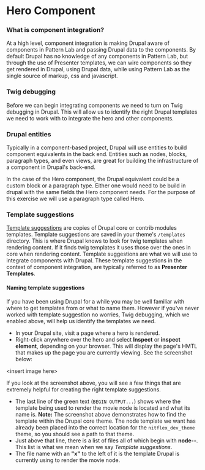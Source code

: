 # Hero Component

### What is component integration?

At a high level, component integration is making Drupal aware of components in Pattern Lab and passing Drupal data to the components. By default Drupal has no knowledge of any components in Pattern Lab, but through the use of Presenter templates, we can wire components so they get rendered in Drupal, using Drupal data, while using Pattern Lab as the single source of markup, css and javascript.

### Twig debugging

Before we can begin integrating components we need to turn on Twig debugging in Drupal.  This will allow us to identify the right Drupal templates we need to work with to integrate the hero and other components.

### Drupal entities

Typically in a component-based project, Drupal will use entities to build component equivalents in the back end.  Entities such as nodes, blocks, paragraph types, and even views, are great for building the infrastructure of a component in Drupal's back-end.

In the case of the Hero component, the Drupal equivalent could be a custom block or a paragraph type.  Either one would need to be build in drupal with the same fields the Hero component needs.  For the purpose of this exercise we will use a paragraph type called Hero.

### Template suggestions

[Template suggestions](https://www.drupal.org/docs/8/theming/twig/working-with-twig-templates) are copies of Drupal core or contrib modules templates. Template suggestions are saved in your theme's `/templates` directory. This is where Drupal knows to look for twig templates when rendering content. If it finds twig templates it uses those over the ones in core when rendering content.  Template suggestions are what we will use to integrate components with Drupal.  These template suggestions in the context of component integration, are typically referred to as **Presenter Templates**.

#### Naming template suggestions

If you have been using Drupal for a while you may be well familiar with where to get templates from or what to name them. However if you've never worked with template suggestion no worries, Twig debugging, which we enabled above, will help us identify the templates we need.

* In your Drupal site, visit a page where a hero is rendered.
* Right-click anywhere over the hero and select **Inspect**  or **inspect element**, depending on your browser.  This will display the page's HMTL that makes up the page you are currently viewing.  See the screenshot below:

&lt;insert image here&gt;

If you look at the screenshot above, you will see a few things that are extremely helpful for creating the right template suggestions.

* The last line of the green text \(`BEGIN OUTPUT...`\) shows where the template being used to render the movie node is located and what its name is. **Note:** The screenshot above demonstrates how to find the template within the Drupal core theme. The node template we want has already been placed into the correct location for the `nitflex_dev_theme` theme, so you should see a path to that theme.
* Just above that line, there is a list of files all of which begin with **node--**. This list is what we mean when we say _Template suggestions_.
* The file name with an **"x"** to the left of it is the template Drupal is currently using to render the movie node.

